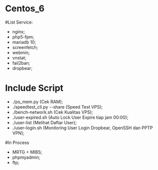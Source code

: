# Centos_6

#List Service:

* nginx;
* php5-fpm;
* mariadb 10;
* screenfetch;
* webmin;
* vnstat;
* fail2ban;
* dropbear;

# Include Script

* ./ps_mem.py (Cek RAM);
* ./speedtest_cli.py --share (Speed Test VPS);
* ./bench-network.sh (Cek Kualitas VPS);
* ./user-expired.sh (Auto Lock User Expire tiap jam 00:00);
* ./user-list (Melihat Daftar User);
* ./user-login.sh (Monitoring User Login Dropbear, OpenSSH dan PPTP VPN);

#In Process 

* MRTG + MIBS;
* phpmyadmin;
* ftp;
